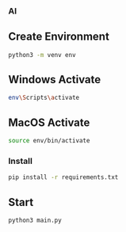 ### AI

## Create Environment 
```bash
python3 -m venv env
```
## Windows Activate
```bash
env\Scripts\activate
```
## MacOS Activate
```bash
source env/bin/activate
```
### Install 
```bash
pip install -r requirements.txt
```

## Start
```bash
python3 main.py
```
